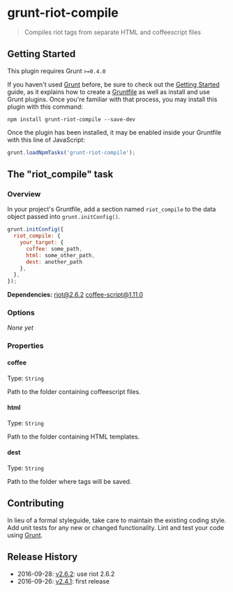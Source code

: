 # grunt-riot-compile

> Compiles riot tags from separate HTML and coffeescript files

## Getting Started
This plugin requires Grunt `>=0.4.0`

If you haven't used [Grunt](http://gruntjs.com/) before, be sure to check out the [Getting Started](http://gruntjs.com/getting-started) guide, as it explains how to create a [Gruntfile](http://gruntjs.com/sample-gruntfile) as well as install and use Grunt plugins. Once you're familiar with that process, you may install this plugin with this command:

```shell
npm install grunt-riot-compile --save-dev
```

Once the plugin has been installed, it may be enabled inside your Gruntfile with this line of JavaScript:

```js
grunt.loadNpmTasks('grunt-riot-compile');
```

## The "riot_compile" task

### Overview
In your project's Gruntfile, add a section named `riot_compile` to the data object passed into `grunt.initConfig()`.

```js
grunt.initConfig({
  riot_compile: {
    your_target: {
      coffee: some_path,
      html: some_other_path,
      dest: another_path
    },
  },
});
```

**Dependencies:**
 riot@2.6.2
 coffee-script@1.11.0

### Options

*None yet*


### Properties

#### coffee
Type: `String`

Path to the folder containing coffeescript files.

#### html
Type: `String`

Path to the folder containing HTML templates.

#### dest
Type: `String`

Path to the folder where tags will be saved.


## Contributing
In lieu of a formal styleguide, take care to maintain the existing coding style. Add unit tests for any new or changed functionality. Lint and test your code using [Grunt](http://gruntjs.com/).

## Release History
* 2016-09-28: [v2.6.2](https://github.com/Swaven/grunt-riot-compile/releases/tag/v2.6.2): use riot 2.6.2
* 2016-09-26: [v2.4.1](https://github.com/Swaven/grunt-riot-compile/releases/tag/v2.4.1): first release
